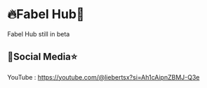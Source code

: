 # 🔥Fabel Hub💯

Fabel Hub still in beta

## 💬Social Media⭐
YouTube : https://youtube.com/@liebertsx?si=Ah1cAipnZBMJ-Q3e